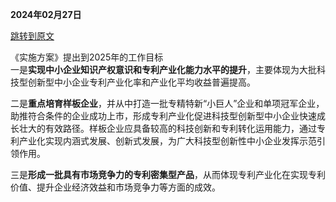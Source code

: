 **2024年02月27日**

[跳转到原文](https://www.gov.cn/zhengce/zhengceku/202403/content_6940238.htm)


《实施方案》提出到2025年的工作目标  
一是**实现中小企业知识产权意识和专利产业化能力水平的提升**，主要体现为大批科技型创新型中小企业专利产业化率和产业化平均收益普遍提高。  

二是**重点培育样板企业**，并从中打造一批专精特新“小巨人”企业和单项冠军企业，助推符合条件的企业成功上市，形成专利产业化促进科技型创新型中小企业快速成长壮大的有效路径。样板企业应具备较高的科技创新和专利转化运用能力，通过专利产业化实现内涵式发展、创新式发展，为广大科技型创新性中小企业发挥示范引领作用。 

三是**形成一批具有市场竞争力的专利密集型产品**，从而体现专利产业化在实现专利价值、提升企业经济效益和市场竞争力等方面的成效。